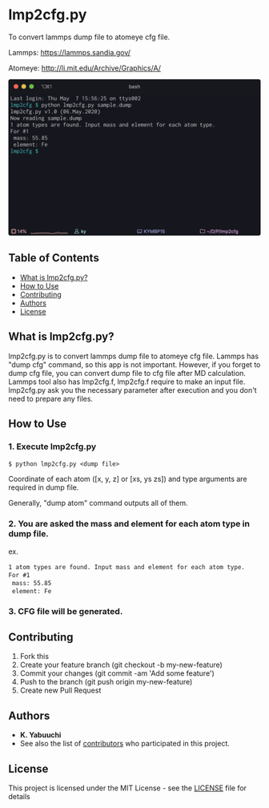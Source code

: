 # lmp2cfg.py
To convert lammps dump file to atomeye cfg file.

Lammps: https://lammps.sandia.gov/

Atomeye: http://li.mit.edu/Archive/Graphics/A/

![lmp2cfg.py](https://github.com/kyphd/lmp2cfg.py/blob/master/images/lmp2cfg.png)

## Table of Contents

* [What is lmp2cfg.py?](#what-is-lmp2cfg.py)
* [How to Use](#how-to-use)
* [Contributing](#contributing)
* [Authors](#authors)
* [License](#license)

## What is lmp2cfg.py?

lmp2cfg.py is to convert lammps dump file to atomeye cfg file. 
Lammps has "dump cfg" command, so this app is not important. 
However, if you forget to dump cfg file, you can convert dump file to cfg file after MD calculation.
Lammps tool also has lmp2cfg.f, lmp2cfg.f require to make an input file.
lmp2cfg.py ask you the necessary parameter after execution and you don't need to prepare any files.

## How to Use

### 1. Execute lmp2cfg.py

~~~
$ python lmp2cfg.py <dump file>
~~~

Coordinate of each atom (\[x, y, z\] or \[xs, ys zs\]) and type arguments are required in dump file.

Generally, "dump atom" command outputs all of them.

### 2. You are asked the mass and element for each atom type in dump file.

ex.

~~~
1 atom types are found. Input mass and element for each atom type.
For #1
 mass: 55.85
 element: Fe
~~~

### 3. CFG file will be generated.

## Contributing

1. Fork this
2. Create your feature branch (git checkout -b my-new-feature)
3. Commit your changes (git commit -am 'Add some feature')
4. Push to the branch (git push origin my-new-feature)
5. Create new Pull Request

## Authors

* **K. Yabuuchi** 
* See also the list of [contributors](https://github.com/kyphd/lmp2cfg.py/contributors) who participated in this project.

## License

This project is licensed under the MIT License - see the [LICENSE](LICENSE) file for details